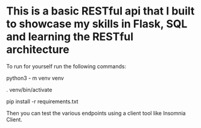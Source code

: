 ﻿# This is a basic RESTful api that I built to showcase my skills in Flask, SQL and learning the RESTful architecture
 
 To run for yourself run the following commands:
 
 python3 - m venv venv
 
 . venv/bin/activate
 
 pip install -r requirements.txt
 
 Then you can test the various endpoints using a client tool like Insomnia Client.
